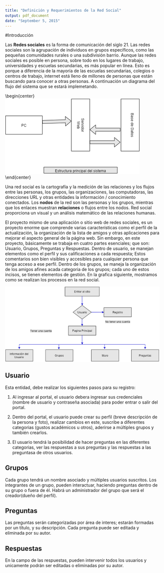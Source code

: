 ```yaml
---
title: "Definición y Requerimientos de la Red Social"
output: pdf_document
date: "September 5, 2015"
---
```


#Introducción

Las **Redes sociales** es la forma de comunicación del siglo 21. Las redes sociales son la agrupación de individuos en grupos específicos, como las pequeñas comunidades rurales o una subdivisión barrio. Aunque las redes sociales es posible en persona, sobre todo en los lugares de trabajo, universidades y escuelas secundarias, es más popular en línea. Esto es porque a diferencia de la mayoría de las escuelas secundarias, colegios o centros de trabajo, internet está lleno de millones de personas que están buscando para conocer a otras personas. A continuación un diagrama del flujo del sistema que se estará implemetando.

\begin{center}
![alt text](img2.png)
\end{center}

Una red social es la cartografía y la medición de las relaciones y los flujos entre las personas, los grupos, las organizaciones, las computadoras, las direcciones URL y otras entidades la información / conocimiento conectados. Los **nodos** de la red son las personas y los grupos, mientras que los enlaces muestran **relaciones** o flujos entre los nodos. Red social proporciona un visual y un análisis matemático de las relaciones humanas.

El proyecto mismo de una aplicación o sitio web de redes sociales, es un proyecto enorme que comprende varias características como el perfil de la actualización, la organización de la lista de amigos y otras aplicaciones para mejorar el aspecto general de la página web. Sin embargo, en este proyecto, básicamente se trabaja en cuatro partes esenciales; que son: Usuario, Grupos, Preguntas y Respuestas. Dentro de usuario, se manejan elementos como el perfil y sus calificaciones a cada respuesta; Estos comentarios son bien visibles y accesibles para cualquier persona que tenga acceso a ese perfil. Dentro de los grupos, se maneja la organización de los amigos afines acada categoria de los grupos; cada uno de estos incisos, se tienen elementos de gestión. En la grafica siguiente, mostramos como se realizan los procesos en la red social.



![alt text](img1.png)



## Usuario

Esta entidad, debe realizar los siguientes pasos para su registro: 

1. Al ingresar al portal, el usuario debera ingresar sus credenciales (nombre de usuario y contraseña asociada) para poder entrar o salir del 
portal.

2. Dentro del portal, el usuario puede crear su perfil (breve descripción de la persona y foto), realizar cambios en este, suscribe a diferentes categorias (gustos académicos u otros), aderirse a múltiples grupos y también crearlos.

3. El usuario tendrá la posibilidad de hacer preguntas en las diferentes categorias, ver las respuestas a sus preguntas y las respuestas a las preguntasa de otros usuarios. 

## Grupos

Cada grupo tendrá un nombre asociado y múltiples usuarios suscritos. Los integrantes de un grupo, pueden interactuar, haciendo preguntas dentro de su grupo o fuera de él. Habrá un administrador del grupo que será el creador(dueño del perfil).

## Preguntas

Las preguntas serán categorizadas por área de interes; estarán formadas por un título, y su descripción. Cada pregunta puede ser editada y eliminada por su autor.


## Respuestas

En la campo de las respuestas, pueden intervenir todos los usuarios y unicamente podrán ser editadas o eliminadas por su autor.
